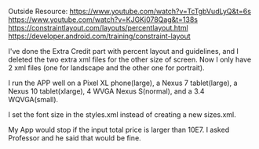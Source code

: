 Outside Resource:
https://www.youtube.com/watch?v=TcTgbVudLyQ&t=6s
https://www.youtube.com/watch?v=KJGKj078Qag&t=138s
https://constraintlayout.com/layouts/percentlayout.html
https://developer.android.com/training/constraint-layout

I've done the Extra Credit part with percent layout and guidelines, and I deleted the two extra xml files for the other size of screen. Now I only have 2 xml files (one for landscape and the other one for portrait). 

I run the APP well on a Pixel XL phone(large), a Nexus 7 tablet(large), a Nexus 10 tablet(xlarge), 4 WVGA Nexus S(normal), and a 3.4 WQVGA(small).

I set the font size in the styles.xml instead of creating a new sizes.xml.

My App would stop if the input total price is larger than 10E7. I asked Professor and he said that would be fine. 